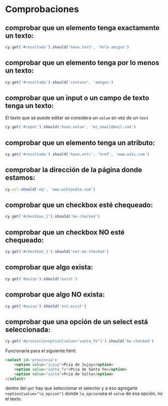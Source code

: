 # Comprobaciones

## comprobar que un elemento tenga exactamente un texto:
```js
cy.get('#resultado').should('have.text', 'hola amigos')
```
## comprobar que un elemento tenga por lo menos un texto:
```js
cy.get('#resultado').should('contain', 'amigos')
```
## comprobar que un input o un campo de texto tenga un texto:

El texto que se puede editar se considera un `value` en vez de un `text`
```js
cy.get('#input').should('have.value', 'mi_email@mail.com')
```

## comprobar que un elemento tenga un atributo:
```js
cy.get('#resultado').should('have.attr', 'href', 'www.wiki.com')
```
## comprobar la dirección de la página donde estamos:
```js
cy.url.should('eq', 'www.wikipedia.com')
```

## comprobar que un checkbox esté chequeado:
```js
cy.get('#checkbox_1').should('be.checked')
```

## comprobar que un checkbox NO esté chequeado:
```js
cy.get('#checkbox_1').should('not.be.checked')
```

## comprobar que algo exista:
```js
cy.get('#aviso').should('exist')
```
## comprobar que algo NO exista:
```js
cy.get('#aviso').should('not.exist')
```

## comprobar que una opción de un select está seleccionada:
 ```js
cy.get('#provincia>option[value="santa_fe"]').should('be.checked')
```
Funcionaría para el siguiente html:
```html
<select id='provincia'>
    <option value="jujuy">Pcia de Jujuy</option>
    <option value="santa_fe">Pcia de Santa Fe</option>
    <option value="salta">Pcia de Salta</option>
</select>
```

dentro del `get` hay que seleccionar el selector y a eso agregarle `>option[value="la_opcion"]` donde `la_opcion`sea el `value` de esa opción, no el texto.



